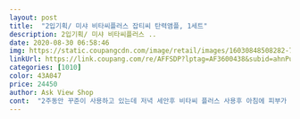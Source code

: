 ```yaml
---
layout: post 
title:  "2입기획/ 미샤 비타씨플러스 잡티씨 탄력앰플, 1세트" 
description: 2입기획/ 미샤 비타씨플러스 ..
date: 2020-08-30 06:58:46 
img: https://static.coupangcdn.com/image/retail/images/16030848508282-754685dd-b915-4c4f-baee-a1a9f957b40e.jpg 
linkUrl: https://link.coupang.com/re/AFFSDP?lptag=AF3600438&subid=ahnPublicAsk&pageKey=1959369723&itemId=2742798239&vendorItemId=70732834208&traceid=V0-113-f0192372d4d5d6dd 
categories: [1010] 
color: 43A047 
price: 24450 
author: Ask View Shop 
cont:  "2주동안 꾸준이 사용하고 있는데 저녁 세안후 비타씨 플러스 사용후 아침에 피부가 촉촉하고 윤기가 나요.<br/> 그리고 가격이 21880까지 떨어져서 바로 재구매 했습니다.<br/><br/>6월30일 재구매<br/>6천원대로 쿠팡에 파니까얼마나 좋은지^^<br/>가성비 갑 같아요♡<br/>감히 추천하고 싶네요.<br/><br/>같이 써봐야겠어요.<br/><br/>고농축이 아니어서 그런가<br/>그런 부작용 없이 잘 흡수되고 좋네요.<br/><br/>그렇게 3세트 발라요.<br/><br/>그리고 모델링팩 올려주니<br/>기초는 12개 정도만 발라요.<br/><br/>꾸준히 비타민씨 세럼 제품을 사용중인데... <br/>.<br/> 이번에 쿠팡에서 세일해서 한번 미샤 비타씨 플러스 제품을 사용해 보았습니다.<br/> 일단 사용감은 너무 좋구요^^ 다만 갈색병이라 사용후 용량이 보이지 않는 점과 스포이드가 조금 약한거 같아요^^ 유통기한은 2023년으로 아주 넉넉합니다.<br/><br/>듬뿍 바르자 주의거든요.<br/><br/>따갑거나 안.<br/> 맞을 까봐 우려했었는데^^;/<br/>모델링팩도 큰거 1봉지에<br/>비타민C세럼이라서<br/>세안 후, 1번 산뜻, 2번 보통, 3번째 듬뿍 바른 느낌^^<br/>스킨.<br/>로션은 생락하고<br/>앰플 대용으로 이 에센스 한 번 써보세요<br/>어제.<br/> 밤 처음 사용하였는데<br/>에센스 타입으로 샀어요<br/>에센스.<br/> 또는 에센스+크림만 바르거든요<br/>여러분도 모델링팩 사용 전<br/>여름철이라 동일라인 크림사보려다<br/>요제품.<br/> 크림도 1+1할 때 사서<br/>원래 세안 후<br/>이마.<br/> 양볼에 한 스포이드씩 떨어뜨려<br/> -<br/>잘 한 선택이었어요^^<br/>저녁에<br/>저는 에센스 종류 저렴이 사서<br/>통큰 세일에 1+1이라 구매해.<br/> 보기로 한 건데<br/>피부가 진정되고 환해진게기분이 좋네요^^<br/>향도 좋고 1주일 사용하고 피부톤이 밝아졌어요<br/>" 
---
```

